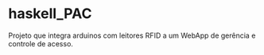 # haskell_PAC
Projeto que integra arduinos com leitores RFID a um WebApp de gerência e controle de acesso.
